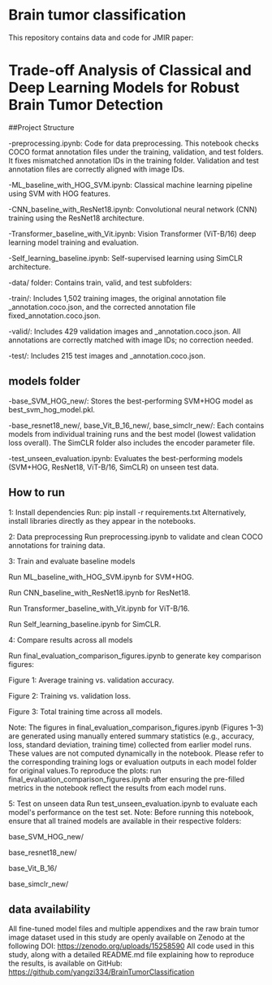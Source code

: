 # Brain tumor classification 

This repository contains data and code for JMIR paper:
# Trade-off Analysis of Classical and Deep Learning Models for Robust Brain Tumor Detection 

##Project Structure

-preprocessing.ipynb: Code for data preprocessing.
This notebook checks COCO format annotation files under the training, validation, and test folders. It fixes mismatched annotation IDs in the training folder. Validation and test annotation files are correctly aligned with image IDs.

-ML_baseline_with_HOG_SVM.ipynb: Classical machine learning pipeline using SVM with HOG features.

-CNN_baseline_with_ResNet18.ipynb: Convolutional neural network (CNN) training using the ResNet18 architecture.

-Transformer_baseline_with_Vit.ipynb: Vision Transformer (ViT-B/16) deep learning model training and evaluation.

-Self_learning_baseline.ipynb: Self-supervised learning using SimCLR architecture.

-data/ folder: Contains train, valid, and test subfolders:

-train/: Includes 1,502 training images, the original annotation file _annotation.coco.json, and the corrected annotation file fixed_annotation.coco.json.

-valid/: Includes 429 validation images and _annotation.coco.json. All annotations are correctly matched with image IDs; no correction needed.

-test/: Includes 215 test images and _annotation.coco.json.

## models folder

-base_SVM_HOG_new/: Stores the best-performing SVM+HOG model as best_svm_hog_model.pkl.

-base_resnet18_new/, base_Vit_B_16_new/, base_simclr_new/: 
Each contains models from individual training runs and the best model (lowest validation loss overall).
The SimCLR folder also includes the encoder parameter file.

-test_unseen_evaluation.ipynb: Evaluates the best-performing models (SVM+HOG, ResNet18, ViT-B/16, SimCLR) on unseen test data.

## How to run
1: Install dependencies
Run: pip install -r requirements.txt
Alternatively, install libraries directly as they appear in the notebooks.

2: Data preprocessing
Run preprocessing.ipynb to validate and clean COCO annotations for training data.

3: Train and evaluate baseline models

Run ML_baseline_with_HOG_SVM.ipynb for SVM+HOG.

Run CNN_baseline_with_ResNet18.ipynb for ResNet18.

Run Transformer_baseline_with_Vit.ipynb for ViT-B/16.

Run Self_learning_baseline.ipynb for SimCLR.

4: Compare results across all models 

Run final_evaluation_comparison_figures.ipynb to generate key comparison figures:

Figure 1: Average training vs. validation accuracy.

Figure 2: Training vs. validation loss.

Figure 3: Total training time across all models.

Note: The figures in final_evaluation_comparison_figures.ipynb (Figures 1–3) are generated using manually entered summary statistics (e.g., accuracy, loss, standard deviation, training time) collected from earlier model runs. These values are not computed dynamically in the notebook. Please refer to the corresponding training logs or evaluation outputs in each model folder for original values.To reproduce the plots: run final_evaluation_comparison_figures.ipynb after ensuring the pre-filled metrics in the notebook reflect the results from each model runs.

5: Test on unseen data
Run test_unseen_evaluation.ipynb to evaluate each model's performance on the test set.
Note: Before running this notebook, ensure that all trained models are available in their respective folders:

base_SVM_HOG_new/

base_resnet18_new/

base_Vit_B_16/

base_simclr_new/

## data availability
All fine-tuned model files and multiple appendixes and the raw brain tumor image dataset used in this study are openly available on Zenodo at the following DOI: https://zenodo.org/uploads/15258590
All code used in this study, along with a detailed README.md file explaining how to reproduce the results, is available on GitHub: 
https://github.com/yangzi334/BrainTumorClassification


